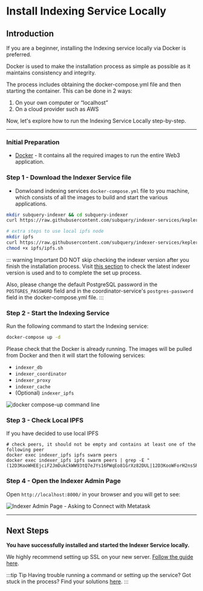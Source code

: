 # Install Indexing Service Locally

## Introduction

If you are a beginner, installing the Indexing service locally via Docker is preferred.

Docker is used to make the installation process as simple as possible as it maintains consistency and integrity.

The process includes obtaining the docker-compose.yml file and then starting the container. This can be done in 2 ways:

1. On your own computer or “localhost”
2. On a cloud provider such as AWS

Now, let's explore how to run the Indexing Service Locally step-by-step.

---

### Initial Preparation

- [Docker](https://docs.docker.com/get-docker/) - It contains all the required images to run the entire Web3 application.

### Step 1 - Download the Indexer Service file

- Donwloand indexing services `docker-compose.yml` file to you machine, which consists of all the images to build and start the various applications.

```bash
mkdir subquery-indexer && cd subquery-indexer
curl https://raw.githubusercontent.com/subquery/indexer-services/kepler/docker-compose.yml -o docker-compose.yml

# extra steps to use local ipfs node
mkdir ipfs
curl https://raw.githubusercontent.com/subquery/indexer-services/kepler/ipfs/ipfs.sh -o ipfs/ipfs.sh
chmod +x ipfs/ipfs.sh
```

::: warning Important
DO NOT skip checking the indexer version after you finish the installation process. Visit [this section](../indexers/become-an-indexer.md#_2-1-check-indexer-version) to check the latest indexer version is used and to to complete the set up process.

Also, please change the default PostgreSQL password in the `POSTGRES_PASSWORD` field and in the coordinator-service's `postgres-password` field in the docker-compose.yml file.
:::

### Step 2 - Start the Indexing Service

Run the following command to start the Indexing service:

```bash
docker-compose up -d
```

Please check that the Docker is already running. The images will be pulled from Docker and then it will start the following services:

- `indexer_db`
- `indexer_coordinator`
- `indexer_proxy`
- `indexer_cache`
- (Optional) `indexer_ipfs`

![docker compose-up command line](/assets/img/docker_compose_up_commandline_installlocally.png)

### Step 3 - Check Local IPFS
If you have decided to use local IPFS
```
# check peers, it should not be empty and contains at least one of the following peer
docker exec indexer_ipfs ipfs swarm peers
docker exec indexer_ipfs ipfs swarm peers | grep -E "(12D3KooWHEEjciF2JmDukCkWW93tQ7eJYs16PWqEo81GrXz82DUL|12D3KooWForH2nsSRN5cynPhoona6re1nw2EcimQJxHnicd1yqUV|12D3KooWPhsrviSKFTKawpW3bRAdLZ89jhXdYuszAys4YwL3RMn3|12D3KooWCFokEyt9gtuQHTwVAzwBsdjsBqfSxq1D3X1FsAbTwaSN)"
```

### Step 4 - Open the Indexer Admin Page

Open `http://localhost:8000/` in your browser and you will get to see:

![Indexer Admin Page - Asking to Connect with Metatask](/assets/img/admin_page_installlocally.png)

---

## Next Steps

**You have successfully installed and started the Indexer Service locally.**

We highly recommend setting up SSL on your new server. [Follow the guide here](./ssl-configuration.md).

:::tip Tip
Having trouble running a command or setting up the service? Got stuck in the process? Find your solutions [here](../indexers/troubleshooting-indexers.md).
:::
